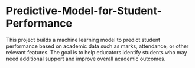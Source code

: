# Predictive-Model-for-Student-Performance
This project builds a machine learning model to predict student performance based on academic data such as marks, attendance, or other relevant features. The goal is to help educators identify students who may need additional support and improve overall academic outcomes.
